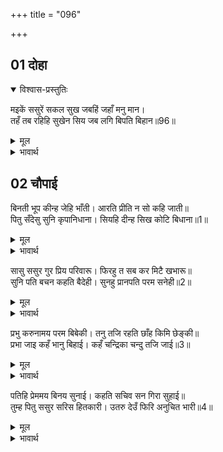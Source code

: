 +++
title = "096"

+++


## 01 दोहा
<details open><summary>विश्वास-प्रस्तुतिः</summary>

मइकें ससुरें सकल सुख जबहिं जहाँ मनु मान।  
तहँ तब रहिहि सुखेन सिय जब लगि बिपति बिहान॥96॥  
</details>
<details><summary>मूल</summary>

मइकें ससुरें सकल सुख जबहिं जहाँ मनु मान।  
तहँ तब रहिहि सुखेन सिय जब लगि बिपति बिहान॥96॥  
</details>

<details><summary>भावार्थ</summary>

सीता के मायके (पिता के घर) और ससुराल में सब सुख हैं। जब तक यह विपत्ति दूर नहीं होती, तब तक वे जब जहाँ जी चाहें, वहीं सुख से रहेङ्गी॥96॥  
</details>

## 02 चौपाई

<div class="audioEmbed"  caption="AIR-वाचनम्" src="https://archive.org/download/rAmcharitmAnas-AIR/EPI-164.mp3"></div>

बिनती भूप कीन्ह जेहि भाँती। आरति प्रीति न सो कहि जाती॥  
पितु सँदेसु सुनि कृपानिधाना। सियहि दीन्ह सिख कोटि बिधाना॥1॥  

<details><summary>मूल</summary>

बिनती भूप कीन्ह जेहि भाँती। आरति प्रीति न सो कहि जाती॥  
पितु सँदेसु सुनि कृपानिधाना। सियहि दीन्ह सिख कोटि बिधाना॥1॥  
</details>

<details><summary>भावार्थ</summary>

राजा ने जिस तरह (जिस दीनता और प्रेम से) विनती की है, वह दीनता और प्रेम कहा नहीं जा सकता। कृपानिधान श्री रामचन्द्रजी ने पिता का सन्देश सुनकर सीताजी को करोडों (अनेकों) प्रकार से सीख दी॥1॥  
</details>

सासु ससुर गुर प्रिय परिवारू। फिरहु त सब कर मिटै खभारू॥  
सुनि पति बचन कहति बैदेही। सुनहु प्रानपति परम सनेही॥2॥  

<details><summary>मूल</summary>

सासु ससुर गुर प्रिय परिवारू। फिरहु त सब कर मिटै खभारू॥  
सुनि पति बचन कहति बैदेही। सुनहु प्रानपति परम सनेही॥2॥  
</details>

<details><summary>भावार्थ</summary>

(उन्होन्ने कहा-) जो तुम घर लौट जाओ, तो सास, ससुर, गुरु, प्रियजन एवं कुटुम्बी सबकी चिन्ता मिट जाए। पति के वचन सुनकर जानकीजी कहती हैं- हे प्राणपति! हे परम स्नेही! सुनिए॥2॥  
</details>

प्रभु करुनामय परम बिबेकी। तनु तजि रहति छाँह किमि छेङ्की॥  
प्रभा जाइ कहँ भानु बिहाई। कहँ चन्द्रिका चन्दु तजि जाई॥3॥  

<details><summary>मूल</summary>

प्रभु करुनामय परम बिबेकी। तनु तजि रहति छाँह किमि छेङ्की॥  
प्रभा जाइ कहँ भानु बिहाई। कहँ चन्द्रिका चन्दु तजि जाई॥3॥  
</details>

<details><summary>भावार्थ</summary>

हे प्रभो! आप करुणामय और परम ज्ञानी हैं। (कृपा करके विचार तो कीजिए) शरीर को छोडकर छाया अलग कैसे रोकी रह सकती है? सूर्य की प्रभा सूर्य को छोडकर कहाँ जा सकती है? और चाँदनी चन्द्रमा को त्यागकर कहाँ जा सकती है?॥3॥  
</details>

पतिहि प्रेममय बिनय सुनाई। कहति सचिव सन गिरा सुहाई॥  
तुम्ह पितु ससुर सरिस हितकारी। उतरु देउँ फिरि अनुचित भारी॥4॥  

<details><summary>मूल</summary>

पतिहि प्रेममय बिनय सुनाई। कहति सचिव सन गिरा सुहाई॥  
तुम्ह पितु ससुर सरिस हितकारी। उतरु देउँ फिरि अनुचित भारी॥4॥  
</details>

<details><summary>भावार्थ</summary>

इस प्रकार पति को प्रेममयी विनती सुनाकर सीताजी मन्त्री से सुहावनी वाणी कहने लगीं- आप मेरे पिताजी और ससुरजी के समान मेरा हित करने वाले हैं। आपको मैं बदले में उत्तर देती हूँ, यह बहुत ही अनुचित है॥4॥  
</details>


